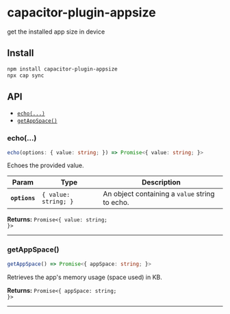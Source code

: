 # capacitor-plugin-appsize

get the installed app size in device

## Install

```bash
npm install capacitor-plugin-appsize
npx cap sync
```

## API

<docgen-index>

* [`echo(...)`](#echo)
* [`getAppSpace()`](#getappspace)

</docgen-index>

<docgen-api>
<!--Update the source file JSDoc comments and rerun docgen to update the docs below-->

### echo(...)

```typescript
echo(options: { value: string; }) => Promise<{ value: string; }>
```

Echoes the provided value.

| Param         | Type                            | Description                                    |
| ------------- | ------------------------------- | ---------------------------------------------- |
| **`options`** | <code>{ value: string; }</code> | An object containing a `value` string to echo. |

**Returns:** <code>Promise&lt;{ value: string; }&gt;</code>

--------------------


### getAppSpace()

```typescript
getAppSpace() => Promise<{ appSpace: string; }>
```

Retrieves the app's memory usage (space used) in KB.

**Returns:** <code>Promise&lt;{ appSpace: string; }&gt;</code>

--------------------

</docgen-api>
